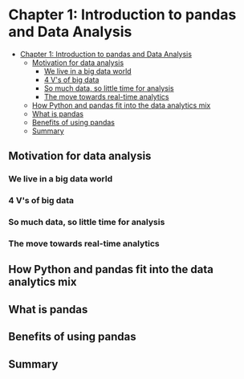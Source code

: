 
# Chapter 1: Introduction to pandas and Data Analysis

<!-- toc orderedList:0 depthFrom:1 depthTo:6 -->

- [Chapter 1: Introduction to pandas and Data Analysis](#chapter-1-introduction-to-pandas-and-data-analysis)
	- [Motivation for data analysis](#motivation-for-data-analysis)
		- [We live in a big data world](#we-live-in-a-big-data-world)
		- [4 V's of big data](#4-vs-of-big-data)
		- [So much data, so little time for analysis](#so-much-data-so-little-time-for-analysis)
		- [The move towards real-time analytics](#the-move-towards-real-time-analytics)
	- [How Python and pandas fit into the data analytics mix](#how-python-and-pandas-fit-into-the-data-analytics-mix)
	- [What is pandas](#what-is-pandas)
	- [Benefits of using pandas](#benefits-of-using-pandas)
	- [Summary](#summary)

<!-- tocstop -->

## Motivation for data analysis

### We live in a big data world

### 4 V's of big data

### So much data, so little time for analysis

### The move towards real-time analytics

## How Python and pandas fit into the data analytics mix

## What is pandas

## Benefits of using pandas

## Summary
